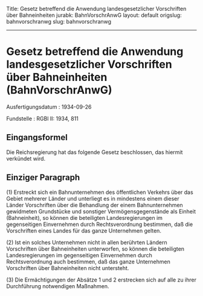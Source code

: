 Title: Gesetz betreffend die Anwendung landesgesetzlicher Vorschriften über Bahneinheiten
jurabk: BahnVorschrAnwG
layout: default
origslug: bahnvorschranwg
slug: bahnvorschranwg

---

# Gesetz betreffend die Anwendung landesgesetzlicher Vorschriften über Bahneinheiten (BahnVorschrAnwG)

Ausfertigungsdatum
:   1934-09-26

Fundstelle
:   RGBl II: 1934, 811



## Eingangsformel

Die Reichsregierung hat das folgende Gesetz beschlossen, das hiermit
verkündet wird.


## Einziger Paragraph

(1) Erstreckt sich ein Bahnunternehmen des öffentlichen Verkehrs über
das Gebiet mehrerer Länder und unterliegt es in mindestens einem
dieser Länder Vorschriften über die Behandlung der einem
Bahnunternehmen gewidmeten Grundstücke und sonstiger
Vermögensgegenstände als Einheit (Bahneinheit), so können die
beteiligten Landesregierungen im gegenseitigen Einvernehmen durch
Rechtsverordnung bestimmen, daß die Vorschriften eines Landes für das
ganze Unternehmen gelten.

(2) Ist ein solches Unternehmen nicht in allen berührten Ländern
Vorschriften über Bahneinheiten unterworfen, so können die beteiligten
Landesregierungen im gegenseitigen Einvernehmen durch Rechtsverordnung
auch bestimmen, daß das ganze Unternehmen Vorschriften über
Bahneinheiten nicht untersteht.

(3) Die Ermächtigungen der Absätze 1 und 2 erstrecken sich auf alle zu
ihrer Durchführung notwendigen Maßnahmen.

